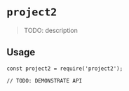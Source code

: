 # `project2`

> TODO: description

## Usage

```
const project2 = require('project2');

// TODO: DEMONSTRATE API
```

